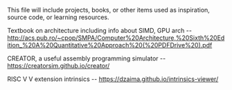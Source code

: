 This file will include projects, books, or other items used as inspiration, source code, or learning resources.

Textbook on architecture including info about SIMD, GPU arch -- http://acs.pub.ro/~cpop/SMPA/Computer%20Architecture,%20Sixth%20Edition_%20A%20Quantitative%20Approach%20(%20PDFDrive%20).pdf

CREATOR, a useful assembly programming simulator -- https://creatorsim.github.io/creator/

RISC V V extension intrinsics -- https://dzaima.github.io/intrinsics-viewer/ 